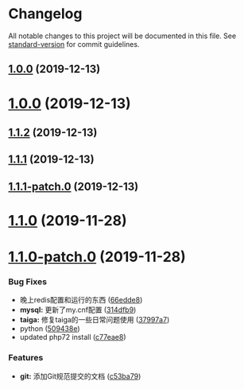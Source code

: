 # Changelog

All notable changes to this project will be documented in this file. See [standard-version](https://github.com/conventional-changelog/standard-version) for commit guidelines.

## [1.0.0](https://github.com/nevernet/ServerUtils/compare/v1.1.2...v1.0.0) (2019-12-13)

# [1.0.0](https://github.com/nevernet/ServerUtils/compare/v1.1.2...v1.0.0) (2019-12-13)



## [1.1.2](https://github.com/nevernet/ServerUtils/compare/v1.1.1...v1.1.2) (2019-12-13)



## [1.1.1](https://github.com/nevernet/ServerUtils/compare/v1.1.1-patch.0...v1.1.1) (2019-12-13)



## [1.1.1-patch.0](https://github.com/nevernet/ServerUtils/compare/v1.1.0...v1.1.1-patch.0) (2019-12-13)



# [1.1.0](https://github.com/nevernet/ServerUtils/compare/v1.1.0-patch.0...v1.1.0) (2019-11-28)



# [1.1.0-patch.0](https://github.com/nevernet/ServerUtils/compare/509438ec39cf9f744fe6c66500f90d1e4c2edbf1...v1.1.0-patch.0) (2019-11-28)


### Bug Fixes

* 晚上redis配置和运行的东西 ([66edde8](https://github.com/nevernet/ServerUtils/commit/66edde86a3bba6e42eec1977794a287afd88b432))
* **mysql:** 更新了my.cnf配置 ([314dfb9](https://github.com/nevernet/ServerUtils/commit/314dfb94795bdebc756673be4d390b9a7efd68e6))
* **taiga:** 修复taiga的一些日常问题使用 ([37997a7](https://github.com/nevernet/ServerUtils/commit/37997a7d6242a4ae6b0fec3f8c411c4d7782ef19))
* python ([509438e](https://github.com/nevernet/ServerUtils/commit/509438ec39cf9f744fe6c66500f90d1e4c2edbf1))
* updated php72 install ([c77eae8](https://github.com/nevernet/ServerUtils/commit/c77eae85b2b42c1f4f4020a4ab68cfd716162548))


### Features

* **git:** 添加Git规范提交的文档 ([c53ba79](https://github.com/nevernet/ServerUtils/commit/c53ba79da4aeb4fe4f598d1b1d5c5d2168367cf0))
